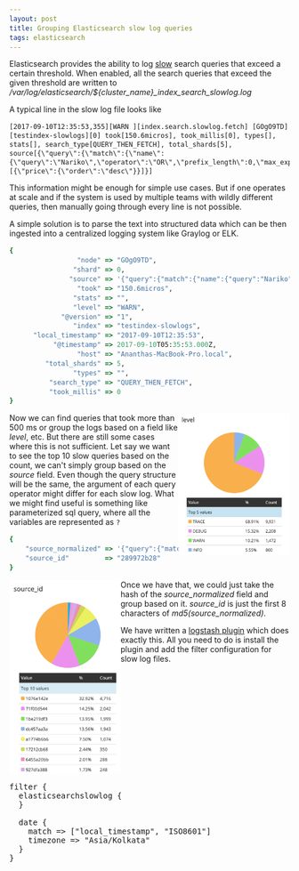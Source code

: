 ```yaml
---
layout: post
title: Grouping Elasticsearch slow log queries
tags: elasticsearch
---
```


Elasticsearch provides the ability to log
[slow](https://www.elastic.co/guide/en/elasticsearch/reference/current/index-modules-slowlog.html)
search queries that exceed a certain threshold. When enabled, all the
search queries that exceed the given threshold are written to
*/var/log/elasticsearch/${cluster_name}_index_search_slowlog.log*


A typical line in the slow log file looks like
```
[2017-09-10T12:35:53,355][WARN ][index.search.slowlog.fetch] [GOgO9TD]
[testindex-slowlogs][0] took[150.6micros], took_millis[0], types[],
stats[], search_type[QUERY_THEN_FETCH], total_shards[5],
source[{\"query\":{\"match\":{\"name\":{\"query\":\"Nariko\",\"operator\":\"OR\",\"prefix_length\":0,\"max_expansions\":50,\"fuzzy_transpositions\":true,\"lenient\":false,\"zero_terms_query\":\"NONE\",\"boost\":1.0}}},\"sort\":[{\"price\":{\"order\":\"desc\"}}]}]
```

This information might be enough for simple use cases. But if one
operates at scale and if the system is used by multiple teams with
wildly different queries, then manually going through every line is
not possible.

A simple solution is to parse the text into structured data which can
be then ingested into a centralized logging system like Graylog or ELK.

```ruby
{
                 "node" => "GOgO9TD",
                "shard" => 0,
               "source" => '{"query":{"match":{"name":{"query":"Nariko","operator":"OR","prefix_length":0,"max_expansions":50,"fuzzy_transpositions":true,"lenient":false,"zero_terms_query":"NONE","boost":1.0}}},"sort":[{"price":{"order":"desc"}}]}',
                 "took" => "150.6micros",
                "stats" => "",
                "level" => "WARN",
             "@version" => "1",
                "index" => "testindex-slowlogs",
      "local_timestamp" => "2017-09-10T12:35:53",
           "@timestamp" => 2017-09-10T05:35:53.000Z,
                 "host" => "Ananthas-MacBook-Pro.local",
         "total_shards" => 5,
                "types" => "",
          "search_type" => "QUERY_THEN_FETCH",
          "took_millis" => 0
}
```

<img src="/public/images/es-slow-info.png" style="width: 200px; float: right"/>

Now we can find queries that took more than 500 ms or group the logs
based on a field like *level*, etc. But there are still some cases
where this is not sufficient. Let say we want to see the top 10 slow
queries based on the count, we can't simply group based on the
*source* field. Even though the query structure will be the same, the
argument of each query operator might differ for each slow log. What
we might find useful is something like parameterized sql query, where
all the variables are represented as `?`



```ruby
{
    "source_normalized" => '{"query":{"match":{"name":{"boost":1.0,"fuzzy_transpositions":true,"lenient":false,"max_expansions":50,"operator":"OR","prefix_length":0,"query":"?","zero_terms_query":"NONE"}}},"sort":[{"price":{"order":"desc"}}]}'
    "source_id"         => "289972b28"
}
```

<img src="/public/images/es-slow-source-id.png" style="width: 200px; float: left"/>

Once we have that, we could just take the hash of the *source_normalized*
field and group based on it. *source_id* is just the first 8 characters
of *md5(source_normalized)*.

We have written a [logstash
plugin](https://github.com/ananthakumaran/logstash-filter-elasticsearchslowlog)
which does exactly this. All you need to do is install the plugin and
add the filter configuration for slow log files.

<pre style="float: left; width: calc(100% - 200px); min-width: 380px;">
filter {
  elasticsearchslowlog {
  }

  date {
    match => ["local_timestamp", "ISO8601"]
    timezone => "Asia/Kolkata"
  }
}
</pre>
